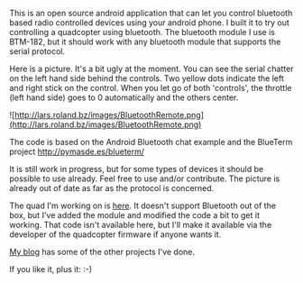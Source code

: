 This is an open source android application that can let you control bluetooth based radio controlled devices using your android phone. I built it to try out controlling a quadcopter using bluetooth. The bluetooth module I use is BTM-182, but it should work with any bluetooth module that supports the serial protocol.

Here is a picture. It's a bit ugly at the moment. You can see the serial chatter on the left hand side behind the controls. Two yellow dots indicate the left and right stick on the control. When you let go of both 'controls', the throttle (left hand side) goes to 0 automatically and the others center.

![http://lars.roland.bz/images/BluetoothRemote.png](http://lars.roland.bz/images/BluetoothRemote.png)

The code is based on the Android Bluetooth chat example and the BlueTerm project http://pymasde.es/blueterm/

It is still work in progress, but for some types of devices it should be possible to use already. Feel free to use and/or contribute. The picture is already out of date as far as the protocol is concerned.

The quad I'm working on is [here](http://www.rcgroups.com/forums/showthread.php?t=1335765). It doesn't support Bluetooth out of the box, but I've added the module and modified the code a bit to get it working. That code isn't available here, but I'll make it available via the developer of the quadcopter firmware if anyone wants it.

[My blog](http://lars.roland.bz/) has some of the other projects I've done.

If you like it, plus it:  :-)
